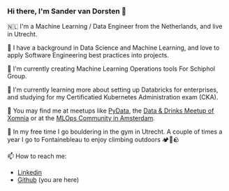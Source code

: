 ### Hi there, I'm Sander van Dorsten 👋

🇳🇱 I'm a Machine Learning / Data Engineer from the Netherlands, and live in Utrecht.

🏫 I have a background in Data Science and Machine Learning, and love to apply Software Engineering best practices into projects.

🔭 I'm currently creating Machine Learning Operations tools For Schiphol Group. 

🌱 I'm currently learning more about setting up Databricks for enterprises, and studying for my Certificatied Kubernetes Administration exam (CKA).  

📅 You may find me at meetups like [PyData](https://www.meetup.com/pydata-nl/), the [Data & Drinks Meetup of Xomnia](https://www.meetup.com/data-drinks/) or at the [MLOps Community in Amsterdam](https://www.meetup.com/amsterdam-mlops-community/).

🧗 In my free time I go bouldering in the gym in Utrecht. A couple of times a year I go to Fontainebleau to enjoy climbing outdoors 🏕️🌲🪨

 📫 How to reach me: 
   - [Linkedin](https://linkedin.com/in/sandervandorsten)
   - [Github](https://github.com/sandervandorsten) (you are here)


<!--
**sandervandorsten/sandervandorsten** is a ✨ _special_ ✨ repository because its `README.md` (this file) appears on your GitHub profile.

Here are some ideas to get you started:

-  I’m currently working on ...
- 🌱 I’m currently learning ...
- 👯 I’m looking to collaborate on ...
- 🤔 I’m looking for help with ...
- 💬 Ask me about ...
- 😄 Pronouns: ...
- ⚡ Fun fact: ...
-->

